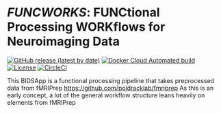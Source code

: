 *FUNCWORKS*: FUNCtional Processing WORKflows for Neuroimaging Data
==================================================================

[![GitHub release (latest by date)](https://img.shields.io/github/v/release/akimbler/funcworks)](https://github.com/akimbler/funcworks/releases/latest)
[![Docker Cloud Automated build](https://img.shields.io/docker/cloud/automated/adamkimbler/funcworks)](https://hub.docker.com/repository/docker/adamkimbler/funcworks/tags)
[![License](https://img.shields.io/badge/License-Apache%202.0-blue.svg)](https://opensource.org/licenses/Apache-2.0)
[![CircleCI](https://circleci.com/gh/akimbler/funcworks.svg?style=shield)](https://circleci.com/gh/kimbler/funcworks/tree/master)

This BIDSApp is a functional processing pipeline that takes preprocessed data from fMRIPrep <https://github.com/poldracklab/fmriprep>
As this is an early concept, a lot of the general workflow structure leans heavily on elements from fMRIPrep
